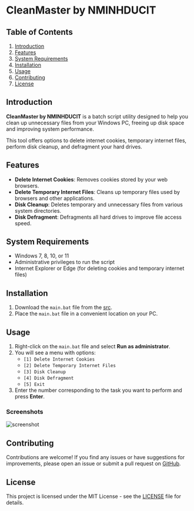 # CleanMaster by NMINHDUCIT

## Table of Contents
1. [Introduction](#introduction)
2. [Features](#features)
3. [System Requirements](#system-requirements)
4. [Installation](#installation)
5. [Usage](#usage)
6. [Contributing](#contributing)
7. [License](#license)

## Introduction
**CleanMaster by NMINHDUCIT** is a batch script utility designed to help you clean up unnecessary files from your Windows PC, freeing up disk space and improving system performance. 

This tool offers options to delete internet cookies, temporary internet files, perform disk cleanup, and defragment your hard drives.

## Features
- **Delete Internet Cookies**: Removes cookies stored by your web browsers.
- **Delete Temporary Internet Files**: Cleans up temporary files used by browsers and other applications.
- **Disk Cleanup**: Deletes temporary and unnecessary files from various system directories.
- **Disk Defragment**: Defragments all hard drives to improve file access speed.

## System Requirements
- Windows 7, 8, 10, or 11
- Administrative privileges to run the script
- Internet Explorer or Edge (for deleting cookies and temporary internet files)

## Installation
1. Download the `main.bat` file from the [src](#).
2. Place the `main.bat` file in a convenient location on your PC.

## Usage
1. Right-click on the `main.bat` file and select **Run as administrator**.
2. You will see a menu with options:
    - `[1] Delete Internet Cookies`
    - `[2] Delete Temporary Internet Files`
    - `[3] Disk Cleanup`
    - `[4] Disk Defragment`
    - `[5] Exit`
3. Enter the number corresponding to the task you want to perform and press **Enter**.

### Screenshots
![screenshot](https://path_to_screenshot_image)

## Contributing
Contributions are welcome! If you find any issues or have suggestions for improvements, please open an issue or submit a pull request on [GitHub](https://github.com/NMINHDUCIT/CleanMaster).

## License
This project is licensed under the MIT License - see the [LICENSE](LICENSE) file for details.
